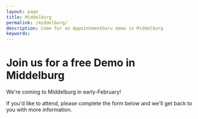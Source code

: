 ```yaml
---
layout: page
title: Middelburg
permalink: /middelburg/
description: Come for an AppointmentGuru demo in Middelburg
keywords:
---
```


# Join us for a free Demo in Middelburg

We're coming to Middelburg in early-February!

If you'd like to attend, please complete the form below and we'll get back to you with more information.

<script type="text/javascript" src="https://form.myjotform.com/jsform/80222915079557"></script>
